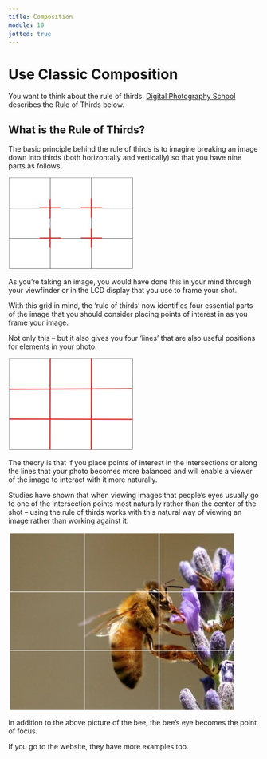 ```yaml
---
title: Composition
module: 10
jotted: true
---
```


# Use Classic Composition

You want to think about the rule of thirds.  [Digital Photography School](https://digital-photography-school.com/rule-of-thirds/) describes the Rule of Thirds below. 

## What is the Rule of Thirds?

The basic principle behind the rule of thirds is to imagine breaking an image down into thirds (both horizontally and vertically) so that you have nine parts as follows.

![Rule of Thirds](../imgs/the-rule-of-thirds-1-1.jpg "Rule of Thirds")

As you’re taking an image, you would have done this in your mind through your viewfinder or in the LCD display that you use to frame your shot.

With this grid in mind, the ‘rule of thirds’ now identifies four essential parts of the image that you should consider placing points of interest in as you frame your image.

Not only this – but it also gives you four ‘lines’ that are also useful positions for elements in your photo.

![Rule of Thirds 2](../imgs/the-rule-of-thirds-2.jpg "Rule of Thirds 2")

The theory is that if you place points of interest in the intersections or along the lines that your photo becomes more balanced and will enable a viewer of the image to interact with it more naturally.

Studies have shown that when viewing images that people’s eyes usually go to one of the intersection points most naturally rather than the center of the shot – using the rule of thirds works with this natural way of viewing an image rather than working against it.

![Rule of Thirds Image](../imgs/the-rule-of-thirds-1.jpg "Rule of Thirds Image")

In addition to the above picture of the bee, the bee’s eye becomes the point of focus. 

If you go to the website, they have more examples too.